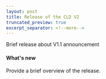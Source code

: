 ```yaml
---
layout: post
title: Release of the CLD V2
truncated_preview: true
excerpt_separator: <!--more-->
---
```


Brief release about V1.1 announcement

<!--more-->

<h4 class="legislator-blue">What's new</h4>

Provide a brief overview of the release.
